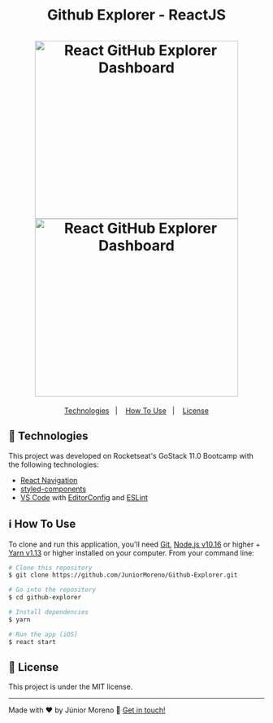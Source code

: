 <h1 align="center">
  Github Explorer - ReactJS
  <br>
  <br>
  <img alt="React GitHub Explorer Dashboard" src="https://github.com/JuniorMoreno/Github-Explorer/blob/master/github-explorer-dashboard.png" width="400" height="350" />
    <img alt="React GitHub Explorer Dashboard" src="https://github.com/JuniorMoreno/Github-Explorer/blob/master/github-explorer-repository.png" width="400" height="350"  />
    
   
</h1>


<p align="center">
  <a href="#rocket-technologies">Technologies</a>&nbsp;&nbsp;&nbsp;|&nbsp;&nbsp;&nbsp;
  <a href="#information_source-how-to-use">How To Use</a>&nbsp;&nbsp;&nbsp;|&nbsp;&nbsp;&nbsp;
  <a href="#memo-license">License</a>
</p>

## :rocket: Technologies

This project was developed on Rocketseat's GoStack 11.0 Bootcamp with the following technologies:

-  [React Navigation](https://reactnavigation.org/)
-  [styled-components](https://www.styled-components.com/)
-  [VS Code][vc] with [EditorConfig][vceditconfig] and [ESLint][vceslint]
  
## :information_source: How To Use

To clone and run this application, you'll need [Git](https://git-scm.com), [Node.js v10.16][nodejs] or higher + [Yarn v1.13][yarn] or higher installed on your computer. From your command line:

```bash
# Clone this repository
$ git clone https://github.com/JuniorMoreno/Github-Explorer.git

# Go into the repository
$ cd github-explorer

# Install dependencies
$ yarn 

# Run the app (iOS)
$ react start
```

## :memo: License
This project is under the MIT license.

---

Made with ♥ by Júnior Moreno :wave: [Get in touch!](https://www.linkedin.com/in/j%C3%BAnior-moreno-50a674153/)

[nodejs]: https://nodejs.org/
[yarn]: https://yarnpkg.com/
[vc]: https://code.visualstudio.com/
[vceditconfig]: https://marketplace.visualstudio.com/items?itemName=EditorConfig.EditorConfig
[vceslint]: https://marketplace.visualstudio.com/items?itemName=dbaeumer.vscode-eslint
